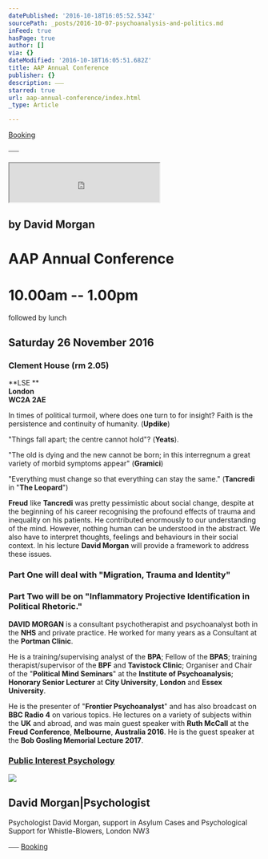 ```yaml
---
datePublished: '2016-10-18T16:05:52.534Z'
sourcePath: _posts/2016-10-07-psychoanalysis-and-politics.md
inFeed: true
hasPage: true
author: []
via: {}
dateModified: '2016-10-18T16:05:51.682Z'
title: AAP Annual Conference
publisher: {}
description: ⎯⎯⎯
starred: true
url: aap-annual-conference/index.html
_type: Article

---
```

[Booking][0]

⎯⎯⎯

<iframe src="https://the-grid.github.io/ed-userhtml/?g=eJxtj0EKwzAMBL8icheJe3b9hkBfoLgmMaiWsQRpft-GJu2lJ0kzsKy8VioQmVSv3S1Fy1LgmIjULEdOEIWl4TQfi2X7QktPgxXdMFSo6OChWPECH6u4LtnSecwsEzFAF_zigldrUuYw6hYXoUK8aVbw_cFPD1Tuf-gonN_t9Gf6PbTfHwovCgRL2g" height="78" style=""></iframe>

## by **David Morgan**

# **AAP Annual Conference**

# 10.00am -- 1.00pm   
followed by lunch

## **Saturday 26 November 2016**

### **Clement House (rm 2.05)**  
**LSE **  
**London**  
**WC2A 2AE**

In times of political turmoil, where does one turn to for insight? Faith is the persistence and continuity of humanity. (**Updike**)

"Things fall apart; the centre cannot hold"? (**Yeats**).

"The old is dying and the new cannot be born; in this interregnum a great variety of morbid symptoms appear" (**Gramici**)

"Everything must change so that everything can stay the same." (**Tancredi** in "**The Leopard**")

**Freud** like **Tancredi** was pretty pessimistic about social change, despite at the beginning of his career recognising the profound effects of trauma and inequality on his patients. He contributed enormously to our understanding of the mind. However, nothing human can be understood in the abstract. We also have to interpret thoughts, feelings and behaviours in their social context. In his lecture **David Morgan** will provide a framework to address these issues.

### **Part One** will deal with "**Migration, Trauma and Identity**"

### **Part Two** will be on "**Inflammatory Projective Identification in Political Rhetoric.**"

**DAVID MORGAN** is a consultant psychotherapist and psychoanalyst both in the **NHS** and private practice. He worked for many years as a Consultant at the **Portman Clinic**.

He is a training/supervising analyst of the **BPA**; Fellow of the **BPAS**; training therapist/supervisor of the **BPF** and **Tavistock Clinic**; Organiser and Chair of the "**Political Mind Seminars**" at the **Institute of Psychoanalysis**; **Honorary Senior Lecturer** at **City University**, **London** and **Essex University**.

He is the presenter of "**Frontier Psychoanalyst**" and has also broadcast on **BBC Radio 4** on various topics. He lectures on a variety of subjects within the **UK** and abroad, and was main guest speaker with **Ruth McCall** at the **Freud Conference**, **Melbourne**, **Australia 2016**. He is the guest speaker at the **Bob Gosling Memorial Lecture 2017**.

### [Public Interest Psychology][1]

<article style=""><img src="https://s3-us-west-2.amazonaws.com/the-grid-img/p/fa19000f8b85c8cb83ea9d706c934d2a91438dcf.png" /><h1>David Morgan|Psychologist</h1><p>Psychologist David Morgan, support in Asylum Cases and Psychological Support for Whistle-Blowers, London NW3</p></article>

⎯⎯⎯
[Booking][0]

[0]: http://aapmembers.org/booking
[1]: http://www.publicinterestpsychology.co.uk/ "Public Interest Psychology"